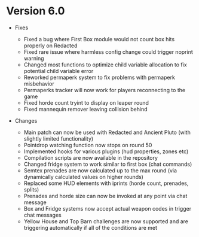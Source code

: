 # Version 6.0

- Fixes
    * Fixed a bug where First Box module would not count box hits properly on Redacted
    * Fixed rare issue where harmless config change could trigger noprint warning
    * Changed most functions to optimize child variable allocation to fix potential child variable error
    * Reworked permaperk system to fix problems with permaperk misbehavior
    * Permaperks tracker will now work for players reconnecting to the game
    * Fixed horde count tryint to display on leaper round
    * Fixed mannequin remover leaving collision behind

- Changes
    * Main patch can now be used with Redacted and Ancient Pluto (with slightly limited functionality)
    * Pointdrop watching function now stops on round 50
    * Implemented hooks for various plugins (hud properties, zones etc)
    * Compilation scripts are now available in the repository
    * Changed fridge system to work similar to first box (chat commands)
    * Semtex prenades are now calculated up to the max round (via dynamically calculated values on higher rounds)
    * Replaced some HUD elements with iprints (horde count, prenades, splits)
    * Prenades and horde size can now be invoked at any point via chat message
    * Box and Fridge systems now accept actual weapon codes in trigger chat messages
    * Yellow House and Top Barn challenges are now supported and are triggering automatically if all of the conditions are met
